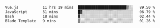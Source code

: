 <!--START_SECTION:waka-->

```txt
Vue.js           11 hrs 19 mins  ██████████████████████▒░░   89.50 %
JavaScript       51 mins         █▓░░░░░░░░░░░░░░░░░░░░░░░   06.79 %
Bash             18 mins         ▓░░░░░░░░░░░░░░░░░░░░░░░░   02.44 %
Blade Template   9 mins          ▒░░░░░░░░░░░░░░░░░░░░░░░░   01.26 %
```

<!--END_SECTION:waka-->
